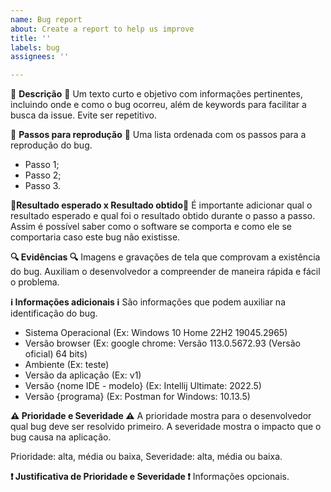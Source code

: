```yaml
---
name: Bug report
about: Create a report to help us improve
title: ''
labels: bug
assignees: ''

---
```


📝 **Descrição** 📝
Um texto curto e objetivo com informações pertinentes, incluindo onde e como o bug ocorreu, além de keywords para facilitar a busca da issue. Evite ser repetitivo.

🐾 **Passos para reprodução** 🐾
Uma lista ordenada com os passos para a reprodução do bug.
- Passo 1;
- Passo 2;
- Passo 3.

**🏅Resultado esperado x Resultado obtido🏅**
É importante adicionar qual o resultado esperado e qual foi o resultado obtido durante o passo a passo. Assim é possível saber como o software se comporta e como ele se comportaria caso este bug não existisse. 


**🔍 Evidências 🔍**
 Imagens e gravações de tela que comprovam a existência do bug. Auxiliam o desenvolvedor a compreender de maneira rápida e fácil o problema.

**ℹ️ Informações adicionais ℹ️** 
 São informações que podem auxiliar na identificação do bug.
- Sistema Operacional (Ex: Windows 10 Home 22H2 19045.2965)
- Versão browser (Ex: google chrome: Versão 113.0.5672.93 (Versão oficial) 64 bits) 
- Ambiente (Ex: teste)
- Versão da aplicação (Ex: v1)
- Versão {nome IDE - modelo} (Ex: Intellij Ultimate: 2022.5)
- Versão {programa} (Ex: Postman for Windows: 10.13.5)

**⚠️ Prioridade e Severidade ⚠️**
 A prioridade mostra para o desenvolvedor qual bug deve ser resolvido primeiro. A severidade mostra o impacto que o bug causa na aplicação.

Prioridade: alta, média ou baixa,
Severidade: alta, média ou baixa.

**❗ Justificativa de Prioridade e Severidade ❗**
Informações opcionais.

